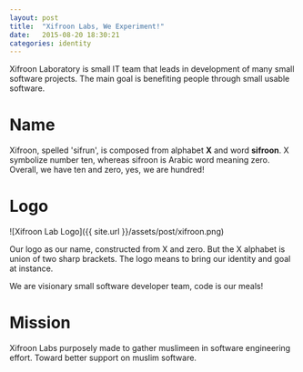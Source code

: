 ```yaml
---
layout: post
title:  "Xifroon Labs, We Experiment!"
date:   2015-08-20 18:30:21
categories: identity
---
```

Xifroon Laboratory is small IT team that leads in development of many small
software projects. The main goal is benefiting people through small usable
software.

# Name
Xifroon, spelled 'sifrun', is composed from alphabet __X__ and word __sifroon__.
X symbolize number ten, whereas sifroon is Arabic word meaning zero.
Overall, we have ten and zero, yes, we are hundred!

# Logo
![Xifroon Lab Logo]({{ site.url }}/assets/post/xifroon.png)

Our logo as our name, constructed from X and zero. But the X alphabet is union
of two sharp brackets. The logo means to bring our identity and goal at instance.

We are visionary small software developer team, code is our meals!

# Mission
Xifroon Labs purposely made to gather muslimeen in software engineering effort.
Toward better support on muslim software.
